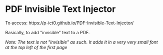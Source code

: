# PDF Invisible Text Injector

To access: https://p-ict0.github.io/PDF-Invisible-Text-Injector/

Basically, to add "invisible" text to a PDF.

*Note: The text is not "invisible" as such. It adds it in a very very small font at the top left of the first page*

